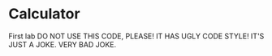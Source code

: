 # Calculator
First lab
DO NOT USE THIS CODE, PLEASE!
IT HAS UGLY CODE STYLE!
IT'S JUST A JOKE.
VERY BAD JOKE.
